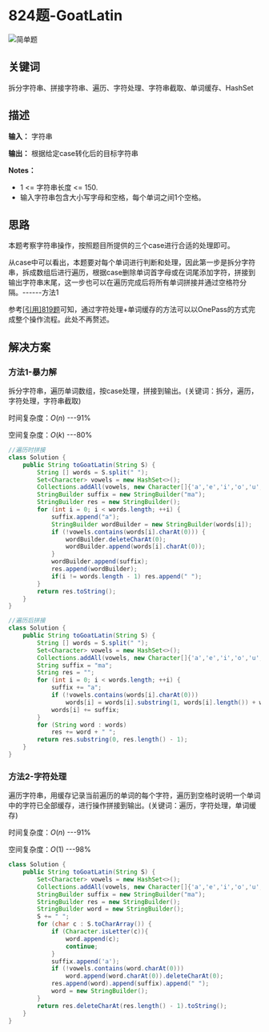 # 824题-GoatLatin

![简单题](https://img.shields.io/github/release/ustctug/ustcthesis/all.svg)

## 关键词

拆分字符串、拼接字符串、遍历、字符处理、字符串截取、单词缓存、HashSet

## 描述

**输入：** 字符串

**输出：** 根据给定case转化后的目标字符串

**Notes：**

- 1 <= 字符串长度 <= 150.
- 输入字符串包含大小写字母和空格，每个单词之间1个空格。

## 思路

本题考察字符串操作，按照题目所提供的三个case进行合适的处理即可。

从case中可以看出，本题要对每个单词进行判断和处理，因此第一步是拆分字符串，拆成数组后进行遍历，根据case删除单词首字母或在词尾添加字符，拼接到输出字符串末尾，这一步也可以在遍历完成后将所有单词拼接并通过空格符分隔。------方法1

参考[[引用]819题](..\求最值\间接求最值\819题-最频繁单词.md)可知，通过字符处理+单词缓存的方法可以以OnePass的方式完成整个操作流程。此处不再赘述。

## 解决方案

### 方法1-暴力解

拆分字符串，遍历单词数组，按case处理，拼接到输出。(关键词：拆分，遍历，字符处理，字符串截取)

时间复杂度：$O(n)$ ---91%

空间复杂度：$O(k)$ ---80%

``` java
//遍历时拼接
class Solution {
    public String toGoatLatin(String S) {
        String [] words = S.split(" ");
        Set<Character> vowels = new HashSet<>();
        Collections.addAll(vowels, new Character[]{'a','e','i','o','u', 'A', 'E', 'I', 'O', 'U'});
        StringBuilder suffix = new StringBuilder("ma");
        StringBuilder res = new StringBuilder();
        for (int i = 0; i < words.length; ++i) {
            suffix.append("a");
            StringBuilder wordBuilder = new StringBuilder(words[i]);
            if (!vowels.contains(words[i].charAt(0))) {
                wordBuilder.deleteCharAt(0);
                wordBuilder.append(words[i].charAt(0));
            }
            wordBuilder.append(suffix);
            res.append(wordBuilder);
            if(i != words.length - 1) res.append(" ");
        }
        return res.toString();
    }
}
```

``` java
//遍历后拼接
class Solution {
    public String toGoatLatin(String S) {
        String [] words = S.split(" ");
        Set<Character> vowels = new HashSet<>();
        Collections.addAll(vowels, new Character[]{'a','e','i','o','u', 'A', 'E', 'I', 'O', 'U'});
        String suffix = "ma";
        String res = "";
        for (int i = 0; i < words.length; ++i) {
            suffix += "a";
            if (!vowels.contains(words[i].charAt(0)))
                words[i] = words[i].substring(1, words[i].length()) + words[i].charAt(0);
            words[i] += suffix;
        }
        for (String word : words)
            res += word + " ";
        return res.substring(0, res.length() - 1);
    }
}
```

### 方法2-字符处理

遍历字符串，用缓存记录当前遍历的单词的每个字符，遍历到空格时说明一个单词中的字符已全部缓存，进行操作拼接到输出。(关键词：遍历，字符处理，单词缓存)

时间复杂度：$O(n)$   ---91%

空间复杂度：$O(1)$   ---98%

``` java
class Solution {
    public String toGoatLatin(String S) {
        Set<Character> vowels = new HashSet<>();
        Collections.addAll(vowels, new Character[]{'a','e','i','o','u', 'A', 'E', 'I', 'O', 'U'});
        StringBuilder suffix = new StringBuilder("ma");
        StringBuilder res = new StringBuilder();
        StringBuilder word = new StringBuilder();
        S += " ";
        for (char c : S.toCharArray()) {
            if (Character.isLetter(c)){
                word.append(c);
                continue;
            }
            suffix.append('a');
            if (!vowels.contains(word.charAt(0)))
                word.append(word.charAt(0)).deleteCharAt(0);
            res.append(word).append(suffix).append(" ");
            word = new StringBuilder();
        }
        return res.deleteCharAt(res.length() - 1).toString();
    }
}
```
